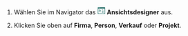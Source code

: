 <!-- markdownlint-disable-file MD041 -->
1. Wählen Sie im Navigator das ![Symbol][img1] **Ansichtsdesigner** aus.

2. Klicken Sie oben auf **Firma**, **Person**, **Verkauf** oder **Projekt**.

<!-- Referenced images -->
[img1]: ../../../../../../common/icons/nav-admin-confscreen-active.png
